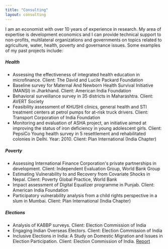 ```yaml
---
title: "Consulting"
layout: consulting
---
```


I am an economist with over 10 years of experience in research. My area of expertise is development economics and I can provide technical support to non-profits, multilateral organizations and governments on topics related to agriculture, water, health, poverty and governance issues. Some examples of my past projects include:

##### Health
* Assessing the effectiveness of integrated health education in microfinance. Client: The David and Lucile Packard Foundation
* Baseline survey for Maternal And Newborn Health Survival Initiative (MANSI) in Jharkhand. Client: American India Foundation 
* Behavioral surveillance survey in 35 districts in Maharashtra. Client: AVERT Society
* Feasibility assessment of KHUSHI clinics, general health and STI treatment centers at petrol pumps for at-risk truck drivers. Client: Transport Corporation of India Foundation
* Monitoring and evaluation of ASHA project, an initiative aimed at improving the status of iron deficiency in young adolescent girls. Client: PepsiCo
Young health survey in 5 resettlement and rehabilitated colonies in Delhi. Year: 2010. Client: Plan International (India Chapter)

##### Poverty 
* Assessing International Finance Corporation's private partnerships in development. Client: Independent Evaluation Group, World Bank Group
* Estimating Vulnerability to and Recovery from Covariate Shocks in Nepal. Client: Poverty Global Practice, World Bank 
* Impact assessment of Digital Equalizer programme in Punjab. Client: American India Foundation
* Participatory vulnerability analysis from a child rights perspective in a slum in Mumbai. Client: Plan International (India Chapter)

##### Elections
* Analysis of KABBP surveys. Client: Election Commission of India
* Engaging Indian Overseas Electors. Client: Election Commission of India
* Inclusive Elections in India: A Study on Domestic Migration and Issues in Election Participation. Client: Election Commission of India. [Report](http://www.shram.org/reports_pdf/eci_report.pdf)